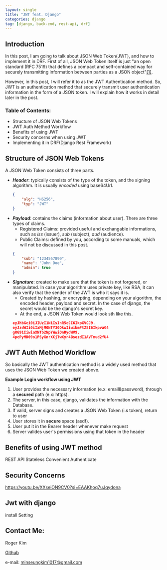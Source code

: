 ```yaml
---
layout: single
title: "JWT feat. Django"
categories: django
tag: [django, back-end, rest-api, drf]
---
```

## Introduction 
In this post, I am going to talk about JSON Web Token(JWT), and how to implement it in DRF. First of all, JSON Web Token itself is just "an open standard (RFC 7519) that defines a compact and self-contained way for securely transmitting information between parties as a JSON object"[[1]](https://jwt.io/introduction).

However, in this post, I will refer it to as the JWT Authentication method. So, JWT is an authentication method that securely transmit user authentication information in the form of a JSON token. I will explain how it works in detail later in the post.

### Table of Contents:
- Structure of JSON Web Tokens
- JWT Auth Method Workflow 
- Benefits of using JWT
- Security concerns when using JWT
- Implementing it in DRF(Django Rest Framework)

## Structure of JSON Web Tokens
A JSON Web Token consists of three parts.
- ***Header***: typically consists of the type of the token, and the signing algorithm. It is usually _encoded_ using base64Url.
    ```JSON
    {
        "alg": "HS256",
        "typ": "JWT"
    }
    ```
- ***Payload***: contains the claims (information about user). There are three types of claims.
    - Registered Claims: provided useful and exchangable informations, such as _iss_ (issuer), _sub_ (subject), _aud_ (audience).
    - Public Claims: defined by you, according to some manuals, which will not be discussed in this post.
    ```JSON
    {
        "sub": "1234567890",
        "name": "John Doe",
        "admin": true
    }
    ```
- ***Signature***: created to make sure that the token is not forgered, or manipulated. In case your algorithm uses private key, like RSA, it can also verify that the sender of the JWT is who it says it is.
    - Created by hashing, or encrypting, depending on your algorithm, the encoded header, payload and secret. In the case of django, the secret would be the django's secret key.
    - At the end, a JSON Web Token would look sth like this.
    ```JSON
    eyJhbGci0iJIUzI1NiIsInR5cCI6IkpXVCJ9.
    eyJzdWIi0iIxMjM0NTY30DkwIiwibmFtZSI6IkpvaG4
    gRG91IiwiaXNTb2NpYWwiOnRydWV9.
    4pcPyMD09o1PSyXnrXCjTwXyr4BsezdI1AVTmud2fU4
    ```
## JWT Auth Method Workflow 
So basically the JWT authentication method is a widely used method that uses the JSON Web Token we created above.

**Example Login workflow using JWT**
1. User provides the necessary information (e.x: email&password), through a **secured** path (e.x: https).
2. The server, in this case, django, validates the information with the Database.
3. If valid, server signs and creates a JSON Web Token (i.s token), return to user
4. User stores it in **secure** space (asdf).
5. User put it in the Bearer header whenever make request
6. Server valides user's permissions using that token in the header

## Benefits of using JWT method
REST API
Stateless
Convenient 
Authenticate

## Security Concerns
https://youtu.be/XXseiON9CV0?si=EAAKhoq7uJqydona

## Jwt with django
install
Setting

## Contact Me:
Roger Kim

[Github](https://github.com/RogerKimJazzLover)

e-mail: <minseungkim1017@gmail.com> 